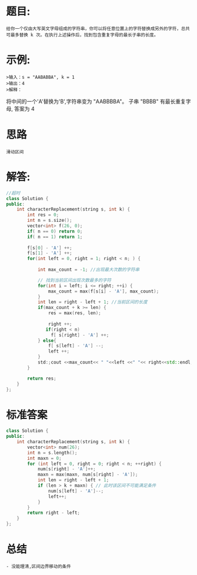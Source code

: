 # 题目:
    给你一个仅由大写英文字母组成的字符串，你可以将任意位置上的字符替换成另外的字符，总共可最多替换 k 次。在执行上述操作后，找到包含重复字母的最长子串的长度。

# 示例:
    >输入：s = "AABABBA", k = 1
    >输出：4
    >解释：
将中间的一个'A'替换为'B',字符串变为 "AABBBBA"。
子串 "BBBB" 有最长重复字母, 答案为 4

# 思路
    滑动区间
# 解答:
```c++
//超时
class Solution {
public:
    int characterReplacement(string s, int k) {
        int res = 0;
        int n = s.size();
        vector<int> f(26, 0);
        if( n == 0) return 0;
        if( n == 1) return 1;
        
        f[s[0] - 'A'] ++;
        f[s[1] - 'A'] ++;
        for(int left = 0, right = 1; right < n; ) {
            
            int max_count = -1; //出现最大次数的字符串 

            // 找到当前区间出现次数最多的字符
            for(int i = left; i <= right; ++i) {
                max_count = max(f[s[i] - 'A'], max_count);
            }
            int len = right - left + 1; //当前区间的长度
            if(max_count + k >= len) {
                res = max(res, len);
               
                right ++;
               if(right < n)
                 f[ s[right] - 'A'] ++;
            } else{
                f[ s[left] - 'A'] --;
                left ++;
            }
            std:;cout <<max_count<< " "<<left <<" "<< right<<std::endl;
        }

        return res;
    }
};
```
# 标准答案
```c++
class Solution {
public:
    int characterReplacement(string s, int k) {
        vector<int> num(26);
        int n = s.length();
        int maxn = 0;
        for (int left = 0, right = 0; right < n; ++right) {
            num[s[right] - 'A']++;
            maxn = max(maxn, num[s[right] - 'A']);
            int len = right - left + 1;
            if (len > k + maxn) { // 此时该区间不可能满足条件
                num[s[left] - 'A']--;
                left++;
            }
        }
        return right - left;
    }
};
```

# 总结
    - 没能理清,区间边界移动的条件